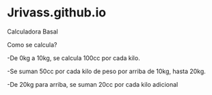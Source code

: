 # Jrivass.github.io
Calculadora Basal
 <p>Como se calcula? </p>
   <p>-De 0kg a 10kg, se calcula 100cc por cada kilo.</p>
   <p>-Se suman 50cc por cada kilo de peso por arriba de 10kg, hasta 20kg.</p>
  <p> -De 20kg para arriba, se suman 20cc por cada kilo adicional</p>
